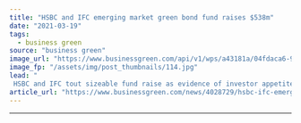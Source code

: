 ```yaml
---
title: "HSBC and IFC emerging market green bond fund raises $538m"
date: "2021-03-19"
tags: 
  - business green
source: "business green"
image_url: "https://www.businessgreen.com/api/v1/wps/a43181a/04fdaca6-94b4-4213-b57c-49d6c8a63e02/6/hsbc-building-london-185x114.jpg"
image_fp: "/assets/img/post_thumbnails/114.jpg"
lead: "
 HSBC and IFC tout sizeable fund raise as evidence of investor appetite in funding net zero transition in emerging markets ..."
article_url: "https://www.businessgreen.com/news/4028729/hsbc-ifc-emerging-market-green-bond-fund-raises-usd538m"
---
```


---

